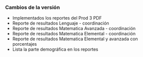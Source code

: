 <h3>Cambios de la versión</h3>

<ul>
    <li>Implementados los reportes del Prod 3 PDF</li>
    <li>Reporte de resultados Lenguaje - coordinación</li>
    <li>Reporte de resultados Matematica Avanzada - coordinación</li>
    <li>Reporte de resultados Matematica Elemental - coordinación</li>
    <li>Reporte de resultados Matematica Elemental y avanzada con porcentajes</li>
    <li>Lista la parte demográfica en los reportes</li>
</ul>        